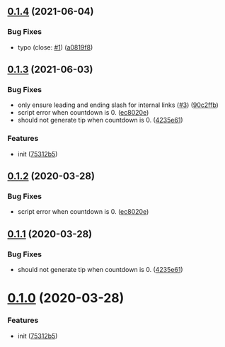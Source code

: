 ## [0.1.4](https://github.com/vuepressjs/vuepress-plugin-html-redirect/compare/v0.1.3...v0.1.4) (2021-06-04)


### Bug Fixes

* typo (close: [#1](https://github.com/vuepressjs/vuepress-plugin-html-redirect/issues/1)) ([a0819f8](https://github.com/vuepressjs/vuepress-plugin-html-redirect/commit/a0819f815f4c69664000382a32f196bc27529c8e))



## [0.1.3](https://github.com/vuepressjs/vuepress-plugin-html-redirect/compare/75312b53da99868aedc3e109929c2d30709fd316...v0.1.3) (2021-06-03)


### Bug Fixes

* only ensure leading and ending slash for internal links ([#3](https://github.com/vuepressjs/vuepress-plugin-html-redirect/issues/3)) ([90c2ffb](https://github.com/vuepressjs/vuepress-plugin-html-redirect/commit/90c2ffb80f81269febce789c3dabd54dac1b5c90))
* script error when countdown is 0. ([ec8020e](https://github.com/vuepressjs/vuepress-plugin-html-redirect/commit/ec8020e3d6fc9132902c83998587ed2e7d6c77c1))
* should not generate tip when countdown is 0. ([4235e61](https://github.com/vuepressjs/vuepress-plugin-html-redirect/commit/4235e6114d0ccee87a5e3a4c07f2823ab34ff22b))


### Features

* init ([75312b5](https://github.com/vuepressjs/vuepress-plugin-html-redirect/commit/75312b53da99868aedc3e109929c2d30709fd316))



## [0.1.2](https://github.com/vuepressjs/vuepress-plugin-html-redirect/compare/v0.1.1...v0.1.2) (2020-03-28)


### Bug Fixes

* script error when countdown is 0. ([ec8020e](https://github.com/vuepressjs/vuepress-plugin-html-redirect/commit/ec8020e3d6fc9132902c83998587ed2e7d6c77c1))



## [0.1.1](https://github.com/vuepressjs/vuepress-plugin-html-redirect/compare/v0.1.0...v0.1.1) (2020-03-28)


### Bug Fixes

* should not generate tip when countdown is 0. ([4235e61](https://github.com/vuepressjs/vuepress-plugin-html-redirect/commit/4235e6114d0ccee87a5e3a4c07f2823ab34ff22b))



# [0.1.0](https://github.com/vuepressjs/vuepress-plugin-html-redirect/compare/75312b53da99868aedc3e109929c2d30709fd316...v0.1.0) (2020-03-28)


### Features

* init ([75312b5](https://github.com/vuepressjs/vuepress-plugin-html-redirect/commit/75312b53da99868aedc3e109929c2d30709fd316))




